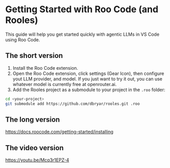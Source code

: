 # Getting Started with Roo Code (and Rooles)

This guide will help you get started quickly with agentic LLMs in VS Code using Roo Code.

## The short version

1. Install the Roo Code extension.
2. Open the Roo Code extension, click settings (Gear Icon), then configure yout LLM provider, and model. If you just want to try it out, you can use whatever model is currently free at openrouter.ai.
3. Add the Rooles project as a submodule to your project in the `.roo` folder:

```sh
cd <your-project>
git submodule add https://github.com/dbryar/rooles.git .roo
```

## The long version

https://docs.roocode.com/getting-started/installing

## The video version

https://youtu.be/Mcq3r1EPZ-4
